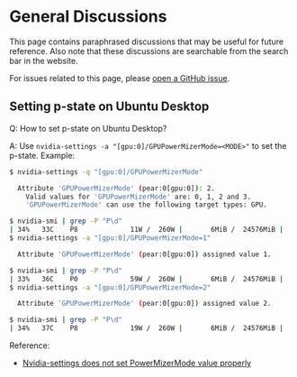 # General Discussions

This page contains paraphrased discussions that may be useful for future reference. Also note that these discussions are searchable from the search bar in the website.

For issues related to this page, please [open a GitHub issue](https://github.com/j3soon/hpc-notes/issues).

## Setting p-state on Ubuntu Desktop

Q: How to set p-state on Ubuntu Desktop?

A: Use `nvidia-settings -a "[gpu:0]/GPUPowerMizerMode=<MODE>"` to set the p-state. Example:

```sh
$ nvidia-settings -q "[gpu:0]/GPUPowerMizerMode"

  Attribute 'GPUPowerMizerMode' (pear:0[gpu:0]): 2.
    Valid values for 'GPUPowerMizerMode' are: 0, 1, 2 and 3.
    'GPUPowerMizerMode' can use the following target types: GPU.

$ nvidia-smi | grep -P "P\d"
| 34%   33C    P8             11W /  260W |       6MiB /  24576MiB |      0%      Default |
$ nvidia-settings -a "[gpu:0]/GPUPowerMizerMode=1"

  Attribute 'GPUPowerMizerMode' (pear:0[gpu:0]) assigned value 1.

$ nvidia-smi | grep -P "P\d"
| 33%   36C    P0             59W /  260W |       6MiB /  24576MiB |      0%      Default |
$ nvidia-settings -a "[gpu:0]/GPUPowerMizerMode=2"

  Attribute 'GPUPowerMizerMode' (pear:0[gpu:0]) assigned value 2.

$ nvidia-smi | grep -P "P\d"
| 34%   37C    P8             19W /  260W |       6MiB /  24576MiB |      0%      Default |
```

Reference:

- [Nvidia-settings does not set PowerMizerMode value properly](https://forums.developer.nvidia.com/t/nvidia-settings-does-not-set-powermizermode-value-properly/169361)
